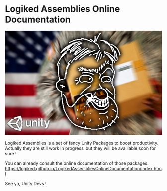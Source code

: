 

# Logiked Assemblies Online Documentation

![Intro img](./_site/images/home/logikedImg.jpg)


Logiked Assemblies is a set of fancy Unity Packages to boost productivity. Actually they are still work in progress, but they will be availlable soon for sure !

You can already consult the online documentation of those packages.
https://logiked.github.io/LogikedAssembliesOnlineDocumentation/index.html


See ya, Unity Devs !

